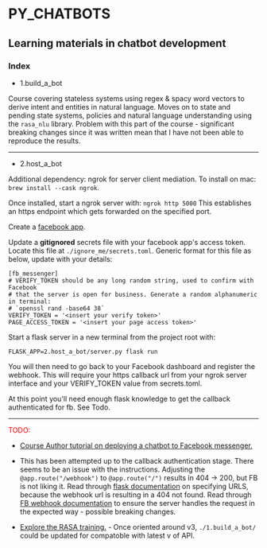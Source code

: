 # PY_CHATBOTS

## Learning materials in chatbot development

### Index

* 1.build_a_bot

Course covering stateless systems using regex & spacy word vectors to
derive intent and entities in natural language. Moves on to state and
pending state systems, policies and natural language understanding using
the `rasa_nlu` library. Problem with this part of the course - significant
breaking changes since it was written mean that I have not been able to
reproduce the results.

***

* 2.host_a_bot

Additional dependency: ngrok for server client mediation. To install on mac:
`brew install --cask ngrok`.

Once installed, start a ngrok server with:
`ngrok http 5000`
This establishes an https endpoint which gets forwarded on the specified port.

Create a [facebook app](https://developers.facebook.com/docs/messenger-platform).

Update a **gitignored** secrets file with your facebook app's access token. Locate this
file at `./ignore_me/secrets.toml`. Generic format for this file as below, update with
your details:

```
[fb_messenger]
# VERIFY_TOKEN should be any long random string, used to confirm with Facebook
# that the server is open for business. Generate a random alphanumeric in terminal:
# `openssl rand -base64 38`
VERIFY_TOKEN = '<insert your verify token>'
PAGE_ACCESS_TOKEN = '<insert your page access token>'

```

Start a flask server in a new terminal from the project root with:

`FLASK_APP=2.host_a_bot/server.py flask run`

You will then need to go back to your Facebook dashboard and register the webhook. This
will require your https callback url from your ngrok server interface and your
VERIFY_TOKEN value from secrets.toml.

At this point you'll need enough flask knowledge to get the callback authenticated for
fb. See Todo.

***

<p style="color:red;">TODO:</p>

* [Course Author tutorial on deploying a chatbot to Facebook messenger.](https://www.datacamp.com/tutorial/facebook-chatbot-python-deploy)
* This has been attempted up to the callback authentication stage. There seems to be an
issue with the instructions. Adjusting the `@app.route("/webhook")` to
`@app.route("/")` results in 404 -> 200, but FB is not liking it.
Read through [flask documentation](https://flask.palletsprojects.com/en/2.2.x/) on
specifying URLS, because the webhook url is resulting in a 404 not found.
Read through [FB webhook documentation](https://developers.facebook.com/docs/messenger-platform/webhooks)
to ensure the server handles the request in  the expected way - possible breaking
changes.



* [Explore the RASA training.](https://rasa.com/docs/rasa/) - Once oriented around v3,
`./1.build_a_bot/` could be updated for compatoble with latest v of API.
